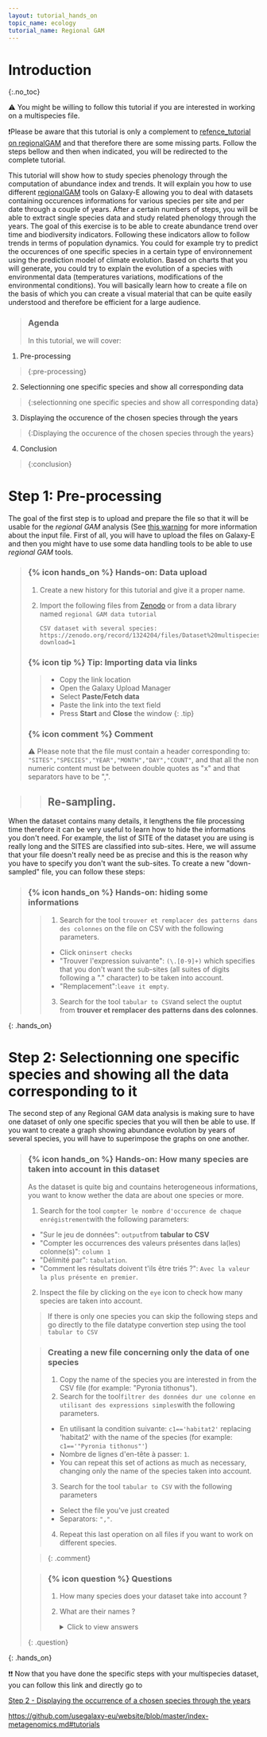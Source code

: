 ```yaml
---
layout: tutorial_hands_on
topic_name: ecology
tutorial_name: Regional GAM
---
```


# Introduction
{:.no_toc}

⚠️ You might be willing to follow this tutorial if you are interested in working on a multispecies file.

❗Please be aware that this tutorial is only a complement to [refence_tutorial on regionalGAM](training-material/topics/ecology/tutorials/regionalGAM/Reference_tutorial.md) and that therefore there are some missing parts. 
Follow the steps bellow and then when indicated, you will be redirected to the complete tutorial. 

This tutorial will show how to study species phenology through the computation of abundance index and trends. It will explain you how to use different [regionalGAM](https://github.com/RetoSchmucki/regionalGAM) tools on Galaxy-E allowing you to deal with datasets containing occurences informations for various species per site and per date through a couple of years.
After a certain numbers of steps, you will be able to extract single species data and study related phenology through the years. The goal of this exercise is to be able to create abundance trend over time and biodiversity indicators. Following these indicators allow to follow trends in terms of population dynamics. You could for example try to predict the occurences of one specific species in a certain type of environnement using the prediction model of climate evolution. Based on charts that you will generate, you could try to explain the evolution of a species with environmental data (temperatures variations, modifications of the environmental conditions).
You will basically learn how to create a file on the basis of which you can create a visual material that can be quite easily understood and therefore be efficient for a large audience.


> ### Agenda
> In this tutorial, we will cover:
1. Pre-processing
> {:pre-processing}
2. Selectionning one specific species and show all corresponding data
> {:selectionning one specific species and show all corresponding data}
3. Displaying the occurence of the chosen species through the years
> {:Displaying the occurence of the chosen species through the years}
4. Conclusion 
> {:conclusion}

# Step 1: Pre-processing

The goal of the first step is to upload and prepare the file so that it will be usable for the *regional GAM* analysis (See [this warning](#inputdatawarning) for more information about the input file.
First of all, you will have to upload the files on Galaxy-E and then you might have to use some data handling tools to be able to use *regional GAM* tools.

>  ### {% icon hands_on %} Hands-on: Data upload
>
> 1. Create a new history for this tutorial and give it a proper name.
> 2. Import the following files from [Zenodo](https://zenodo.org/record/1324204#.W2BmRn7fNE4) or from a data
>    library named `regional GAM data tutorial`
>
>    ```
>    CSV dataset with several species: 
>    https://zenodo.org/record/1324204/files/Dataset%20multispecies%20Regional%20GAM.csv?download=1
>    ```
>   
> ### {% icon tip %} Tip: Importing data via links
>    >
>    > * Copy the link location
>    > * Open the Galaxy Upload Manager
>    > * Select **Paste/Fetch data**
>    > * Paste the link into the text field
>    > * Press **Start** and **Close** the window
>    {: .tip}
>
> ### {% icon comment %} Comment
>
> ⚠️ <a name="inputdatawarning"></a>Please note that the file must contain a header corresponding to: ```"SITES","SPECIES","YEAR","MONTH","DAY","COUNT"```, and that all the non numeric content must be between double quotes as "x" and that separators have to be ",". 

>    > ## Re-sampling. 
When the dataset contains many details, it lengthens the file processing time therefore it can be very useful to learn how to hide the informations you don't need. For example, the list of SITE of the dataset you are using is really long and the SITES are classified into sub-sites. Here, we will assume that your file doesn't really need be as precise and this is the reason why you have to specify you don't want the sub-sites. To create a new "down-sampled" file, you can follow these steps:   

> ### {% icon hands_on %} Hands-on: hiding some informations
>    > 1. Search for the tool `trouver et remplacer des patterns dans des colonnes` on the file on CSV with the following  parameters.
>    >  * Click on`insert checks`
>    >  * "Trouver l'expression suivante": `(\.[0-9]+)` which specifies that you don't want the sub-sites (all suites of digits following a "." character) to be taken into account.
>    >  * "Remplacement":`leave it empty`.
>    > 3. Search for the tool `tabular to CSV`and select the ouptut from **trouver et remplacer des patterns dans des colonnes**.
>    
{: .hands_on}

# Step 2: Selectionning one specific species and showing all the data corresponding to it

The second step of any Regional GAM data analysis is making sure to have one dataset of only one specific species that you will then be able to use. If you want to create a graph showing abundance evolution by years of several species, you will have to superimpose the graphs on one another. 

> ### {% icon hands_on %} Hands-on: How many species are taken into account in this dataset
>
> As the dataset is quite big and countains heterogeneous informations, you want to know wether the data are about one species or more.
> 1. Search for the tool `compter le nombre d'occurence de chaque enrégistrement`with the following parameters:
> * "Sur le jeu de données": `output`from **tabular to CSV**
> * "Compter les occurrences des valeurs présentes dans la(les) colonne(s)": `column 1`
> * "Délimité par": `tabulation`.
> * "Comment les résultats doivent t'ils être triés ?": `Avec la valeur la plus présente en premier`.
> 2. Inspect the file by clicking on the `eye` icon to check how many species are taken into account.
> > If there is only one species you can skip the following steps and go directly to the file datatype convertion step using the tool `tabular to CSV`
>
>    > ### Creating a new file concerning only the data of one species
>    > 1. Copy the name of the species you are interested in from the CSV file (for example: "Pyronia tithonus").
>    > 2. Search for the tool`filtrer des données dur une colonne en utilisant des expressions simples`with the following   parameters.
>    > * En utilisant la condition suivante: `c1=='habitat2'` replacing 'habitat2' with the name of the species (for example: `c1=='"Pyronia tithonus"'`)  
>    > * Nombre de lignes d'en-tête à passer: `1`.
>    > * You can repeat this set of actions as much as necessary, changing only the name of the species taken into account.
>    > 3. Search for the tool `tabular to CSV` with the following parameters 
>    > * Select the file you've just created 
>    > * Separators: `","`.
>    > 4. Repeat this last operation on all files if you want to work on different species. 
>    
>   > {: .comment}
>
>   > ### {% icon question %} Questions
>   >
>    > 1. How many species does your dataset take into account ?
>    > 2. What are their names ? 
>    >
>    >    <details>
>    >    <summary>Click to view answers</summary>
>    >    <ol type="1">
>    >    <li>The dataset contains informations on 2 different species. </li>
>    >    <li>Their names are "Pyronia tithonus" and	"Aglais io".</li>
>    >    </ol>
>    >    </details>
>    {: .question}

{: .hands_on}

❗❗ Now that you have done the specific steps with your multispecies dataset, you can follow this link and directly go to 


[Step 2 - Displaying the occurrence of a chosen species through the years](https://github.com/Claraurf/training-material/blob/ecology/topics/ecology/tutorials/regionalGAM/Reference_tutorial.md#Step) 

 https://github.com/usegalaxy-eu/website/blob/master/index-metagenomics.md#tutorials
